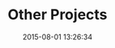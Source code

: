 ---
layout: work
title: 'Other Projects'
categories: work
date: 2015-08-01 13:26:34
type: 'Mobile UI/UX design'
thumbnail: 'images/thumbs/oldboy@2x.jpg'
permalink: /work/cleartune
hero: 'http://placekitten.com/1200/1000' 
color: '#517334'
---